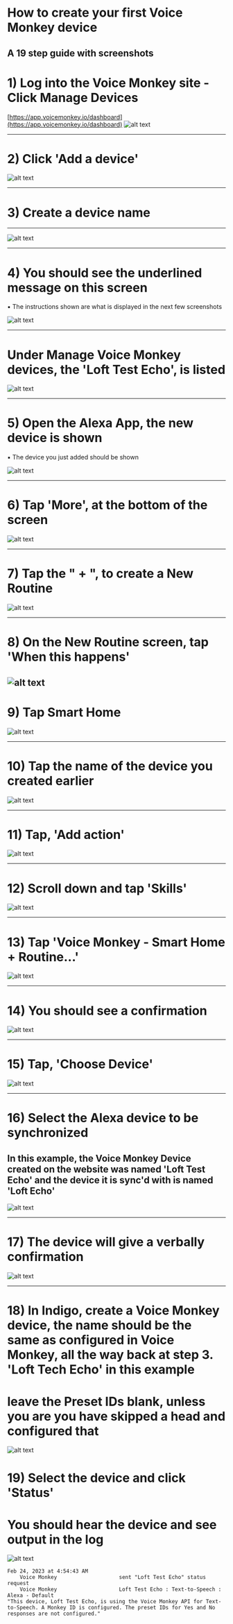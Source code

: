 # How to create your first Voice Monkey device

## A 19 step guide with screenshots

# 1) Log into the Voice Monkey site - Click Manage Devices

[https://app.voicemonkey.io/dashboard](https://app.voicemonkey.io/dashboard)
![alt text](https://github.com/anyone2/another-test/blob/main/screenshots/Create%20a%20Device/01-Voice%20Monkey%20Website.jpeg)

---

# 2) Click 'Add a device'

![alt text](https://github.com/anyone2/another-test/blob/main/screenshots/Create%20a%20Device/02-Voice%20Monkey%20Website.jpeg)

---

# 3) Create a device name

---

![alt text](https://github.com/anyone2/another-test/blob/main/screenshots/Create%20a%20Device/03-Voice%20Monkey%20Website.jpeg)

---

# 4) You should see the underlined message on this screen
▪ The instructions shown are what is displayed in the next few screenshots

![alt text](https://github.com/anyone2/another-test/blob/main/screenshots/Create%20a%20Device/04-Voice%20Monkey%20Website.jpeg)

---

# Under Manage Voice Monkey devices, the 'Loft Test Echo', is listed

![alt text](https://github.com/anyone2/IndigoPlugin-Voice-Monkey/blob/main/Screenshots/Yes%20or%20No%20Questions/11-VM%20-%20Manage%20Monkeys.jpg)

---

# 5) Open the Alexa App, the new device is shown 
▪ The device you just added should be shown

![alt text](https://github.com/anyone2/another-test/blob/main/screenshots/Create%20a%20Device/05-Alexa%20app%20-%20Loft%20Test%20Echo%20connected.jpeg)

---

# 6) Tap 'More', at the bottom of the screen

![alt text](https://github.com/anyone2/another-test/blob/main/screenshots/Create%20a%20Device/06-Alexa%20app%20-%20select%20'More'.jpeg)

---

# 7) Tap the " + ", to create a New Routine

![alt text](https://github.com/anyone2/another-test/blob/main/screenshots/Create%20a%20Device/07-Alexa%20app%20-%20click%20plus%20'%2B'%20sign.jpeg)

---

# 8) On the New Routine screen, tap 'When this happens'

![alt text](https://github.com/anyone2/another-test/blob/main/screenshots/Create%20a%20Device/08-Alexa%20app%20-%20New%20Routine%20-%20Blank.jpeg)
---

# 9) Tap Smart Home

![alt text](https://github.com/anyone2/another-test/blob/main/screenshots/Create%20a%20Device/09-Alexa%20app%20-%20now%20click%20-%20Smart%20Home.jpeg)

---

# 10) Tap the name of the device you created earlier

![alt text](https://github.com/anyone2/another-test/blob/main/screenshots/Create%20a%20Device/10-Alexa%20app%20-%20select%20the%20device%20you%20create%20on%20the%20voicemonkey%20site.jpeg)

---

# 11) Tap, 'Add action'

![alt text](https://github.com/anyone2/another-test/blob/main/screenshots/Create%20a%20Device/11-Alexa%20app%20-%20click%20Add%20action.jpeg)

---

# 12) Scroll down and tap 'Skills'

![alt text](https://github.com/anyone2/another-test/blob/main/screenshots/Create%20a%20Device/12-Alexa%20app%20-%20click%20Skills.jpeg)

---

# 13) Tap 'Voice Monkey - Smart Home + Routine...'

![alt text](https://github.com/anyone2/another-test/blob/main/screenshots/Create%20a%20Device/13-Alexa%20app%20-%20select%20Voice%20Monkey%20-%20Smart%20Home.jpeg)

---


# 14) You should see a confirmation

![alt text](https://github.com/anyone2/another-test/blob/main/screenshots/Create%20a%20Device/14-Alexa%20app%20-%20Confirmation.jpeg)

---

# 15) Tap, 'Choose Device'

![alt text](https://github.com/anyone2/another-test/blob/main/screenshots/Create%20a%20Device/15-Alexa%20App%20-%20now%20click%20-%20Add%20device.jpeg)

---

# 16) Select the Alexa device to be synchronized
## In this example, the Voice Monkey Device created on the website was named 'Loft Test Echo' and the device it is sync'd with is named 'Loft Echo'

![alt text](https://github.com/anyone2/another-test/blob/main/screenshots/Create%20a%20Device/16-Alexa%20app%20-%20select%20the%20device%20you%20want%20to%20sync%20with%20Voice%20Monkey.jpeg)

---

# 17) The device will give a verbally confirmation

![alt text](https://github.com/anyone2/another-test/blob/main/screenshots/Create%20a%20Device/17-Voice%20Monkey%20Website.jpeg)

---

# 18) In Indigo, create a Voice Monkey device, the name should be the same as configured in Voice Monkey, all the way back at step 3. 'Loft Tech Echo' in this example
# leave the Preset IDs blank, unless you are you have skipped a head and configured that
![alt text](https://github.com/anyone2/IndigoPlugin-Voice-Monkey/blob/main/Screenshots/Create%20a%20Device/18-Indigo%20-%20Create%20a%20Device.jpeg)


# 19) Select the device and click 'Status'
# You should hear the device and see output in the log

![alt text](https://github.com/anyone2/IndigoPlugin-Voice-Monkey/blob/main/Screenshots/Create%20a%20Device/19-Indigo%20-%20Device%20shown%20-%20Click%20Status.jpg)

	Feb 24, 2023 at 4:54:43 AM
   		Voice Monkey                    sent "Loft Test Echo" status request
   		Voice Monkey                    Loft Test Echo : Text-to-Speech : Alexa - Default
	"This device, Loft Test Echo, is using the Voice Monkey API for Text-to-Speech. A Monkey ID is configured. The preset IDs for Yes and No responses are not configured."